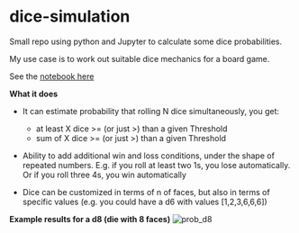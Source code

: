 # dice-simulation
Small repo using python and Jupyter to calculate some dice probabilities. 

My use case is to work out suitable dice mechanics for a board game.

See the [notebook here](https://github.com/drewlr/dice-simulation/blob/main/Prob%20of%20at%20least%20a%20number.ipynb) 

**What it does**

- It can estimate probability that rolling N dice simultaneously, you get:
  - at least X dice >= (or just >) than a given Threshold
  - sum of X dice >= (or just >) than a given Threshold
  
- Ability to add additional win and loss conditions, under the shape of repeated numbers. E.g. if you roll at least two 1s, you lose automatically. Or if you roll three 4s, you win automatically

- Dice can be customized in terms of n of faces, but also in terms of specific values (e.g. you could have a d6 with values [1,2,3,6,6,6])

**Example results for a d8 (die with 8 faces)**
![prob_d8](https://user-images.githubusercontent.com/8734331/183640515-e2a48ea4-4588-494e-b0d6-af5f826366d9.png)
